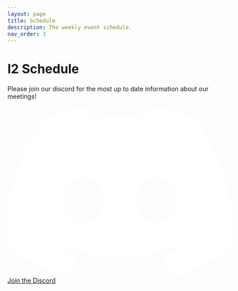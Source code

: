 ```yaml
---
layout: page
title: Schedule
description: The weekly event schedule.
nav_order: 3
---
```


# I2 Schedule

<!-- | **!!!** I2 will not have weekly meetings on the Fridays 3/18 (finals week) and 3/25 (Spring break). The last Journal Club meeting is on Monday (3/14) from 5:00 PM to 7:00 PM at HUB 238, not the usual Sieg 332. | -->

Please join our discord for the most up to date information about our meetings!

<div class="btn-discord">
    <a href="https://discord.gg/D88jazKwj3" target="_blank">
        <div class="icon">
            <svg xmlns="http://www.w3.org/2000/svg" viewBox="0 0 127.14 96.36"><path fill="#fff" d="M107.7,8.07A105.15,105.15,0,0,0,81.47,0a72.06,72.06,0,0,0-3.36,6.83A97.68,97.68,0,0,0,49,6.83,72.37,72.37,0,0,0,45.64,0,105.89,105.89,0,0,0,19.39,8.09C2.79,32.65-1.71,56.6.54,80.21h0A105.73,105.73,0,0,0,32.71,96.36,77.7,77.7,0,0,0,39.6,85.25a68.42,68.42,0,0,1-10.85-5.18c.91-.66,1.8-1.34,2.66-2a75.57,75.57,0,0,0,64.32,0c.87.71,1.76,1.39,2.66,2a68.68,68.68,0,0,1-10.87,5.19,77,77,0,0,0,6.89,11.1A105.25,105.25,0,0,0,126.6,80.22h0C129.24,52.84,122.09,29.11,107.7,8.07ZM42.45,65.69C36.18,65.69,31,60,31,53s5-12.74,11.43-12.74S54,46,53.89,53,48.84,65.69,42.45,65.69Zm42.24,0C78.41,65.69,73.25,60,73.25,53s5-12.74,11.44-12.74S96.23,46,96.12,53,91.08,65.69,84.69,65.69Z"/></svg>
        </div>
        <span>Join the Discord</span>
    </a>
</div>

<br/>
<script src='https://cdn.jsdelivr.net/npm/fullcalendar@6.1.15/index.global.min.js'></script>
<script src="https://cdn.jsdelivr.net/npm/@fullcalendar/google-calendar@6.1.15/index.global.min.js"></script>
<script>
document.addEventListener('DOMContentLoaded', function() {
    var calendarEl = document.getElementById('calendar');
    var calendar = new FullCalendar.Calendar(calendarEl, {
        initialView: 'dayGridMonth',
        headerToolbar: {
            left: 'prev,next today',
            center: 'title',
            right: 'dayGridMonth,timeGridWeek,timeGridDay,listWeek'
        },
        googleCalendarApiKey: 'AIzaSyDtiM3TSDe-a7utsfODUZhBMcSiVf1iCj4',
        events: {
            googleCalendarId: 'fe3bc5fcf625903e24af9c0b19158ced9d96fc549ecc9253c44b9b4dfe6b517f@group.calendar.google.com'
        },
        eventColor: '#453ca8',
    });
    calendar.render();
});
</script>
<div id="calendar"></div>

<!-- - Journal Club: Tuesdays, 6:00 - 7:00 PM, Sieg 332
- Team Meetings: Fridays, 5:00 PM - 6:00 PM, Sieg 233
- Machine Subjectivity Group Meetings: Wednesdays, 5:00 PM - 6:00 PM, CSE2 (specific room on Discord) -->

<!-- {% for schedule in site.schedules %}
<h2>{{ schedule.quarter }}</h2>
{{ schedule }}
{% endfor %} -->

